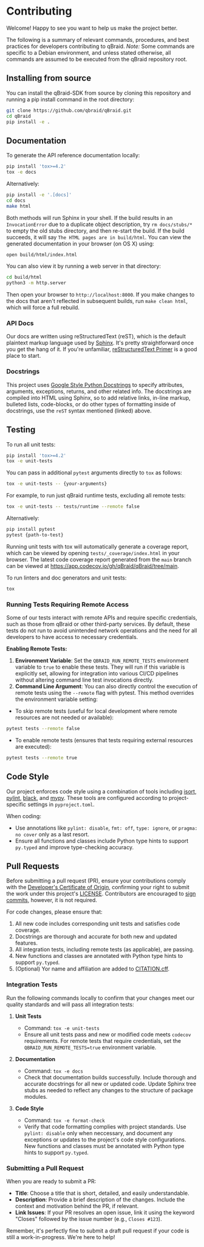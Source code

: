 # Contributing

Welcome! Happy to see you want to help us make the project better.

The following is a summary of relevant commands, procedures, and best practices for developers contributing to qBraid. *Note:* Some commands are specific to a Debian environment, and unless stated otherwise, all commands are assumed to be executed from the qBraid repository root.

## Installing from source

You can install the qBraid-SDK from source by cloning this repository and running a pip install command in the root directory:

```bash
git clone https://github.com/qbraid/qBraid.git
cd qBraid
pip install -e .
```

## Documentation

To generate the API reference documentation locally:

```bash
pip install 'tox>=4.2'
tox -e docs
```

Alternatively:

```bash
pip install -e '.[docs]'
cd docs
make html
```

Both methods will run Sphinx in your shell. If the build results in an `InvocationError` due to a 
duplicate object description, try `rm docs/stubs/*` to empty the old stubs directory, and then 
re-start the build. If the build succeeds, it will say `The HTML pages are in build/html`. You can 
view the generated documentation in your browser (on OS X) using:

```bash
open build/html/index.html
```

You can also view it by running a web server in that directory:

```bash
cd build/html
python3 -m http.server
```

Then open your browser to `http://localhost:8000`. If you make changes to the docs that aren't
reflected in subsequent builds, run `make clean html`, which will force a full rebuild.

### API Docs

Our docs are written using reStructuredText (reST), which is the default plaintext markup language used by [Sphinx](https://docs.readthedocs.io/en/stable/intro/getting-started-with-sphinx.html). It's pretty straightforward once you get the hang of it. If you're unfamiliar, [reStructuredText Primer](https://www.sphinx-doc.org/en/master/usage/restructuredtext/basics.html#restructuredtext-primer) is a good place to start.

### Docstrings

This project uses [Google Style Python Docstrings](https://sphinxcontrib-napoleon.readthedocs.io/en/latest/example_google.html)
to specify attributes, arguments, exceptions, returns, and other related info. The docstrings are compiled into HTML using Sphinx,
so to add relative links, in-line markup, bulleted lists, code-blocks, or do other types of formatting inside of docstrings, use
the `reST` syntax mentioned (linked) above.

## Testing

To run all unit tests:

```bash
pip install 'tox>=4.2'
tox -e unit-tests
```

You can pass in additional `pytest` arguments directly to `tox` as follows:

```bash
tox -e unit-tests -- {your-arguments}
```

For example, to run just qBraid runtime tests, excluding all remote tests:

```bash
tox -e unit-tests -- tests/runtime --remote false
```

Alternatively:

```bash
pip install pytest
pytest {path-to-test}
```

Running unit tests with tox will automatically generate a coverage report, which can be viewed by
opening `tests/_coverage/index.html` in your browser. The latest code coverage report generated
from the `main` branch can be viewed at https://app.codecov.io/gh/qBraid/qBraid/tree/main.

To run linters and doc generators and unit tests:

```bash
tox
```

### Running Tests Requiring Remote Access

Some of our tests interact with remote APIs and require specific credentials, such as those from qBraid or other third-party services. By default, these tests do not run to avoid unintended network operations and the need for all developers to have access to necessary credentials.

**Enabling Remote Tests:**

1. **Environment Variable**: Set the `QBRAID_RUN_REMOTE_TESTS` environment variable to `true` to enable these tests. They will run if this variable is explicitly set, allowing for integration into various CI/CD pipelines without altering command line test invocations directly.
2. **Command Line Argument**: You can also directly control the execution of remote tests using the `--remote` flag with pytest. This method overrides the environment variable setting:

- To skip remote tests (useful for local development where remote resources are not needed or available):

```bash
pytest tests --remote false
```

- To enable remote tests (ensures that tests requiring external resources are executed):

```bash
pytest tests --remote true
```

## Code Style

Our project enforces code style using a combination of tools including [isort](https://github.com/PyCQA/isort), [pylint](https://github.com/pylint-dev/pylint), [black](https://github.com/psf/black), and [mypy](https://github.com/python/mypy). These tools are configured according to project-specific settings in `pyproject.toml`.

When coding:
- Use annotations like `pylint: disable`, `fmt: off`, `type: ignore`, or `pragma: no cover` only as a last resort.
- Ensure all functions and classes include Python type hints to support `py.typed` and improve type-checking accuracy.

## Pull Requests

Before submitting a pull request (PR), ensure your contributions comply with the [Developer's Certificate of Origin](https://developercertificate.org/), confirming your right to submit the work under this project's [LICENSE](LICENSE). Contributors are encouraged to [sign commits](https://docs.github.com/en/authentication/managing-commit-signature-verification/signing-commits), however, it is not required.

For code changes, please ensure that:
1. All new code includes corresponding unit tests and satisfies code coverage.
2. Docstrings are thorough and accurate for both new and updated features.
3. All integration tests, including remote tests (as applicable), are passing.
4. New functions and classes are annotated with Python type hints to support `py.typed`.
5. (Optional) Yor name and affiliation are added to [CITATION.cff](CITATION.cff).

### Integration Tests

Run the following commands locally to confirm that your changes meet our quality standards and will pass all integration tests:

1. **Unit Tests**
   - Command: `tox -e unit-tests`
   - Ensure all unit tests pass and new or modified code meets `codecov` requirements. For remote tests that require credentials, set the `QBRAID_RUN_REMOTE_TESTS=true` environment variable.

2. **Documentation**
   - Command: `tox -e docs`
   - Check that documentation builds successfully. Include thorough and accurate docstrings for all new or updated code. Update Sphinx tree stubs as needed to reflect any changes to the structure of package modules.

3. **Code Style**
   - Command: `tox -e format-check`
   - Verify that code formatting complies with project standards. Use `pylint: disable` only when neccessary, and document any exceptions or updates to the project's code style configurations. New functions and classes must be annotated with Python type hints to support `py.typed`.

### Submitting a Pull Request
When you are ready to submit a PR:

- **Title**: Choose a title that is short, detailed, and easily understandable.
- **Description**: Provide a brief description of the changes. Include the context and motivation behind the PR, if relevant.
- **Link Issues**: If your PR resolves an open issue, link it using the keyword "Closes" followed by the issue number (e.g., `Closes #123`).

Remember, it's perfectly fine to submit a draft pull request if your code is still a work-in-progress. We're here to help!